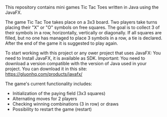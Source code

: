 This repository contains mini games Tic Tac Toes written in Java using the JavaFX.

The game Tic Tac Toe takes place on a 3x3 board.
Two players take turns placing their "X" or "O" symbols on free squares.
The goal is to collect 3 of their symbols in a row, horizontally, vertically or diagonally.
If all squares are filled, but no one has managed to place 3 symbols in a row, a tie is declared.
After the end of the game it is suggested to play again.

To start working with this project or any ower project that uses JavaFX:
You need to Install JavaFX, it is available as SDK.
Important: You need to download a version compatible with the version of Java used in your project.
You can download it in this site: https://gluonhq.com/products/javafx/

The game's current functionality includes:
- Initialization of the paying field (3x3 squares)
- Alternating moves for 2 players
- Checking winning combinations (3 in row) or draws
- Possibility to restart the game (restart)
